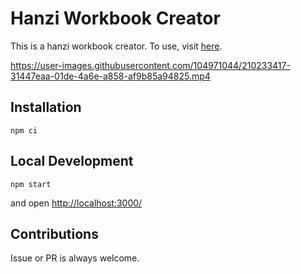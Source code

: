 # Hanzi Workbook Creator

This is a hanzi workbook creator. To use, visit [here](https://chvmvd.github.io/hanzi-workbook-creator/).

https://user-images.githubusercontent.com/104971044/210233417-31447eaa-01de-4a6e-a858-af9b85a94825.mp4

## Installation

```shell
npm ci
```

## Local Development

```shell
npm start
```

and open [http://localhost:3000/](http://localhost:3000/)

## Contributions

Issue or PR is always welcome.
